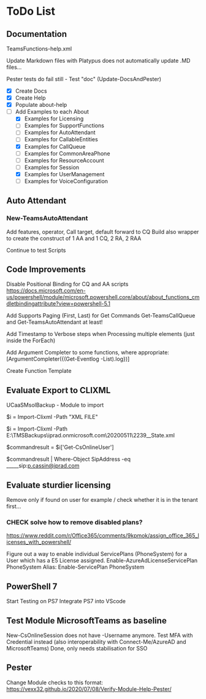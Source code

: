 ﻿# ToDo List

## Documentation

TeamsFunctions-help.xml

Update Markdown files with Platypus does not automatically update .MD files...

Pester tests do fail still - Test "doc" (Update-DocsAndPester)

- [x] Create Docs
- [x] Create Help
- [x] Populate about-help
- [ ] Add Examples to each About
  - [x] Examples for Licensing
  - [ ] Examples for SupportFunctions
  - [ ] Examples for AutoAttendant
  - [ ] Examples for CallableEntities
  - [x] Examples for CallQueue
  - [ ] Examples for CommonAreaPhone
  - [ ] Examples for ResourceAccount
  - [ ] Examples for Session
  - [x] Examples for UserManagement
  - [ ] Examples for VoiceConfiguration

## Auto Attendant

### New-TeamsAutoAttendant

Add features, operator, Call target, default forward to CQ
Build also wrapper to create the construct of 1 AA and 1 CQ, 2 RA, 2 RAA

Continue to test Scripts

## Code Improvements

Disable Positional Binding for CQ and AA scripts https://docs.microsoft.com/en-us/powershell/module/microsoft.powershell.core/about/about_functions_cmdletbindingattribute?view=powershell-5.1

Add Supports Paging (First, Last) for Get Commands Get-TeamsCallQueue and Get-TeamsAutoAttendant at least!

Add Timestamp to Verbose steps when Processing multiple elements (just inside the ForEach)

Add Argument Completer to some functions, where appropriate: [ArgumentCompleter({(Get-Eventlog -List).log})]

Create Function Template

## Evaluate Export to CLIXML

UCaaSMsolBackup - Module to import

$i = Import-Clixml -Path "XML FILE"

$i = Import-Clixml -Path E:\TMSBackups\iprad.onmicrosoft.com\20200511\2239__State.xml

$commandresult = $i['Get-CsOnlineUser']

$commandresult | Where-Object SipAddress -eq _____sip:p.cassin@iprad.com

## Evaluate sturdier licensing

Remove only if found on user for example / check whether it is in the tenant first...

### CHECK solve how to remove disabled plans?
https://www.reddit.com/r/Office365/comments/9kpmok/assign_office_365_licenses_with_powershell/

Figure out a way to enable individual ServicePlans (PhoneSystem) for a User which has a E5 License assigned.
Enable-AzureAdLicenseServicePlan PhoneSystem
Alias: Enable-ServicePlan PhoneSystem

## PowerShell 7

Start Testing on PS7
Integrate PS7 into VScode

## Test Module MicrosoftTeams as baseline

New-CsOnlineSession does not have -Username anymore. Test MFA with Credential instead (also interoperability with Connect-Me/AzureAD and MicrosoftTeams)
Done, only needs stabilisation for SSO

## Pester

Change Module checks to this format:
https://vexx32.github.io/2020/07/08/Verify-Module-Help-Pester/

